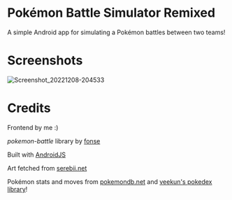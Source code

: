 # Pokémon Battle Simulator Remixed
A simple Android app for simulating a Pokémon battles between two teams!

# Screenshots
![Screenshot_20221208-204533](https://user-images.githubusercontent.com/51487573/206553264-2246471e-879f-4a95-bcea-3445a8203b4a.png)


# Credits
Frontend by me :)

*pokemon-battle* library by [fonse](https://github.com/fonse/pokemon-battle)

Built with [AndroidJS](https://github.com/android-js/androidjs)

Art fetched from [serebii.net](https://serebii.net/)

Pokémon stats and moves from [pokemondb.net](https://pokemondb.net) and [veekun's pokedex library](https://github.com/veekun/pokedex)!
